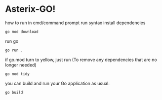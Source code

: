 # Asterix-GO!
how to run
in cmd/command prompt run syntax 
install dependencies
```bash
go mod download
```

run go
```bash
go run .
```

if go.mod turn to yellow, just run (To remove any dependencies that are no longer needed)
```bash
go mod tidy
```

you can build and run your Go application as usual:
```bash
go build
```